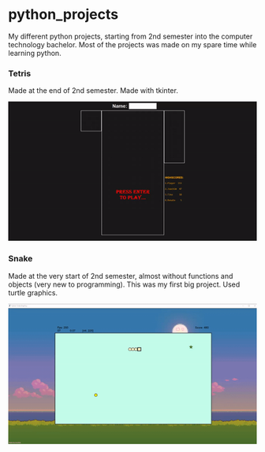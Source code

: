 # python_projects
My different python projects, starting from 2nd semester into the computer technology bachelor. Most of the projects was made on my spare time while learning python.

### Tetris

Made at the end of 2nd semester. Made with tkinter.

![Tetris gif](images/tetris.gif)



### Snake

Made at the very start of 2nd semester, almost without functions and objects (very new to programming). This was my first big project. Used turtle graphics.

![Snake made with turtle graphics](images/snake.gif)